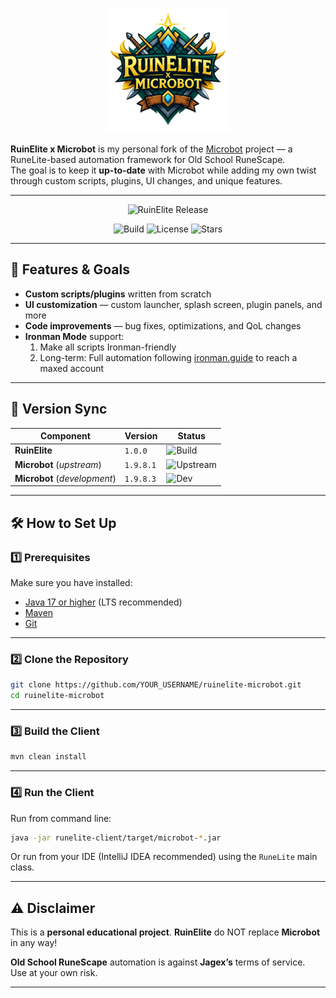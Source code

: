 <p align="center">
  <img src="banner.png" alt="RuinElite x Microbot Banner" />
</p>

<!-- TODO: Clean up / refactor -->


**RuinElite x Microbot** is my personal fork of the [Microbot](https://github.com/microbot-rs/microbot) project — a RuneLite-based automation framework for Old School RuneScape.  
The goal is to keep it **up-to-date** with Microbot while adding my own twist through custom scripts, plugins, UI changes, and unique features.

---

<div align="center">

<!-- BADGE:START -->
![RuinElite Release](https://img.shields.io/badge/RuinElite-1.9.8.1_1.0.0-blue?style=flat)
<!-- BADGE:END -->
![Build](https://img.shields.io/github/actions/workflow/status/Licentiia/ruinelite-microbot/CI.yml?branch=main&label=Build&style=flat)
![License](https://img.shields.io/github/license/Licentiia/ruinelite-microbot?style=flat)
![Stars](https://img.shields.io/github/stars/Licentiia/ruinelite-microbot?style=flat)

</div>

---

## 🚀 Features & Goals
- **Custom scripts/plugins** written from scratch
- **UI customization** — custom launcher, splash screen, plugin panels, and more
- **Code improvements** — bug fixes, optimizations, and QoL changes
- **Ironman Mode** support:
    1. Make all scripts Ironman-friendly
    2. Long-term: Full automation following [ironman.guide](https://www.ironman.guide) to reach a maxed account

---

## 📌 Version Sync
<!-- SYNC:START -->
| Component | Version | Status |
|---|---|---|
| **RuinElite** | `1.0.0` | ![Build](https://img.shields.io/github/actions/workflow/status/Licentiia/ruinelite-microbot/CI.yml?branch=main&label=Build&style=flat) |
| **Microbot** (*upstream*) | `1.9.8.1` | ![Upstream](https://img.shields.io/badge/Microbot-Synced-brightgreen?style=flat) |
| **Microbot** (*development*) | `1.9.8.3` | ![Dev](https://img.shields.io/badge/Microbot%20Dev-Nightly%20Available-yellow?style=flat) |
<!-- SYNC:END -->

<!-- ![Build Status](https://github.com/Licentiia/ruinelite-microbot/actions/workflows/CI.yml/badge.svg?branch=main) -->

---

## 🛠 How to Set Up

### 1️⃣ Prerequisites
Make sure you have installed:
- [Java 17 or higher](https://adoptium.net/) (LTS recommended)
- [Maven](https://maven.apache.org/download.cgi)
- [Git](https://git-scm.com/)

---

### 2️⃣ Clone the Repository
```sh
git clone https://github.com/YOUR_USERNAME/ruinelite-microbot.git
cd ruinelite-microbot
```

---

### 3️⃣ Build the Client
```sh
mvn clean install
```

---

### 4️⃣ Run the Client
Run from command line:
```sh
java -jar runelite-client/target/microbot-*.jar
```

Or run from your IDE (IntelliJ IDEA recommended) using the `RuneLite` main class.

---

## ⚠️ Disclaimer
This is a **personal educational project**. **RuinElite** do NOT replace **Microbot** in any way!

**Old School RuneScape** automation is against **Jagex’s** terms of service.  
Use at your own risk.

---
